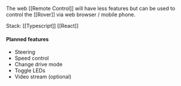 The web [[Remote Control]] will have less features but can be used to control the [[Rover]] via web browser / mobile phone.

Stack: [[Typescript]] [[React]]

#### Planned features
- Steering
- Speed control
- Change drive mode
- Toggle LEDs
- Video stream (optional)

